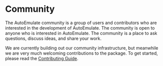 # Community

The AutoEmulate community is a group of users and contributors who are interested in the development of AutoEmulate. The community is open to anyone who is interested in AutoEmulate. The community is a place to ask questions, discuss ideas, and share your work.

We are currently building out our community infrastructure, but meanwhile we are very much welcoming contributions to the package. To get started, please read the [Contributing Guide](./contributing.md).
